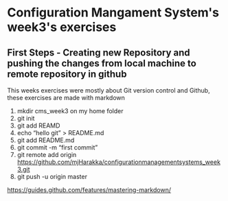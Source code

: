 # Configuration Mangament System's week3's exercises
## First Steps - Creating new Repository and pushing the changes from local machine to remote repository in github

This weeks exercises were mostly about Git version control and Github, these exercises are made with markdown

1. mkdir cms_week3 on my home folder
2. git init
3. git add REAMD
4. echo “hello git” > README.md
5. git add README.md
6. git commit -m “first commit”
7. git remote add origin https://github.com/mjHarakka/configurationmanagementsystems_week3.git
8. git push -u origin master

https://guides.github.com/features/mastering-markdown/

